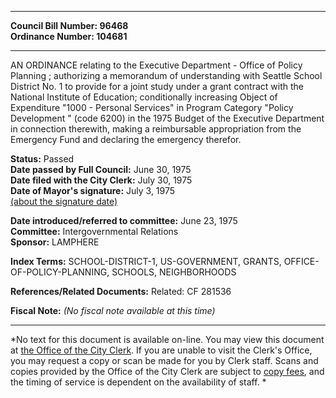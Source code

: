 * * * * *  
  
**Council Bill Number: [](#h0)[](#h2)96468**   
**Ordinance Number: 104681**  
  
* * * * *  
  
AN ORDINANCE relating to the Executive Department - Office of Policy Planning ; authorizing a memorandum of understanding with Seattle School District No. 1 to provide for a joint study under a grant contract with the National Institute of Education; conditionally increasing Object of Expenditure "1000 - Personal Services" in Program Category "Policy Development " (code 6200) in the 1975 Budget of the Executive Department in connection therewith, making a reimbursable appropriation from the Emergency Fund and declaring the emergency therefor.  
  
**Status:** Passed   
**Date passed by Full Council:** June 30, 1975   
**Date filed with the City Clerk:** July 30, 1975   
**Date of Mayor's signature:** July 3, 1975   
[(about the signature date)](/~public/approvaldate.htm)   
  
  
**Date introduced/referred to committee:** June 23, 1975   
**Committee:** Intergovernmental Relations   
**Sponsor:** LAMPHERE   
  
**Index Terms:** SCHOOL-DISTRICT-1, US-GOVERNMENT, GRANTS, OFFICE-OF-POLICY-PLANNING, SCHOOLS, NEIGHBORHOODS  
  
**References/Related Documents:** Related: CF 281536  
  
**Fiscal Note:** *(No fiscal note available at this time)*  
  
* * * * *  
  
*No text for this document is available on-line. You may view this document at [the Office of the City Clerk](http://www.seattle.gov/leg/clerk/contactUs.htm). If you are unable to visit the Clerk's Office, you may request a copy or scan be made for you by Clerk staff. Scans and copies provided by the Office of the City Clerk are subject to [copy fees](http://clerk.seattle.gov/~public/clerkfees.htm), and the timing of service is dependent on the availability of staff. *  
  
  

